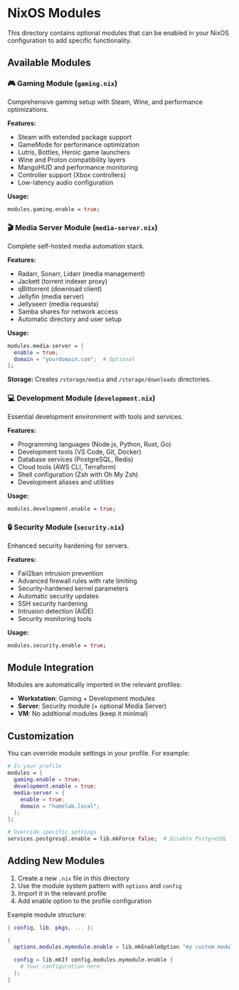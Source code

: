 # NixOS Modules

This directory contains optional modules that can be enabled in your NixOS configuration to add specific functionality.

## Available Modules

### 🎮 Gaming Module (`gaming.nix`)
Comprehensive gaming setup with Steam, Wine, and performance optimizations.

**Features:**
- Steam with extended package support
- GameMode for performance optimization
- Lutris, Bottles, Heroic game launchers
- Wine and Proton compatibility layers
- MangoHUD and performance monitoring
- Controller support (Xbox controllers)
- Low-latency audio configuration

**Usage:**
```nix
modules.gaming.enable = true;
```

### 🎬 Media Server Module (`media-server.nix`)
Complete self-hosted media automation stack.

**Features:**
- Radarr, Sonarr, Lidarr (media management)
- Jackett (torrent indexer proxy)
- qBittorrent (download client)
- Jellyfin (media server)
- Jellyseerr (media requests)
- Samba shares for network access
- Automatic directory and user setup

**Usage:**
```nix
modules.media-server = {
  enable = true;
  domain = "yourdomain.com";  # Optional
};
```

**Storage:** Creates `/storage/media` and `/storage/downloads` directories.

### 💻 Development Module (`development.nix`)
Essential development environment with tools and services.

**Features:**
- Programming languages (Node.js, Python, Rust, Go)
- Development tools (VS Code, Git, Docker)
- Database services (PostgreSQL, Redis)
- Cloud tools (AWS CLI, Terraform)
- Shell configuration (Zsh with Oh My Zsh)
- Development aliases and utilities

**Usage:**
```nix
modules.development.enable = true;
```

### 🔒 Security Module (`security.nix`)
Enhanced security hardening for servers.

**Features:**
- Fail2ban intrusion prevention
- Advanced firewall rules with rate limiting
- Security-hardened kernel parameters
- Automatic security updates
- SSH security hardening
- Intrusion detection (AIDE)
- Security monitoring tools

**Usage:**
```nix
modules.security.enable = true;
```

## Module Integration

Modules are automatically imported in the relevant profiles:

- **Workstation**: Gaming + Development modules
- **Server**: Security module (+ optional Media Server)
- **VM**: No additional modules (keep it minimal)

## Customization

You can override module settings in your profile. For example:

```nix
# In your profile
modules = {
  gaming.enable = true;
  development.enable = true;
  media-server = {
    enable = true;
    domain = "homelab.local";
  };
};

# Override specific settings
services.postgresql.enable = lib.mkForce false;  # Disable PostgreSQL from dev module
```

## Adding New Modules

1. Create a new `.nix` file in this directory
2. Use the module system pattern with `options` and `config`
3. Import it in the relevant profile
4. Add enable option to the profile configuration

Example module structure:
```nix
{ config, lib, pkgs, ... }:

{
  options.modules.mymodule.enable = lib.mkEnableOption "my custom module";

  config = lib.mkIf config.modules.mymodule.enable {
    # Your configuration here
  };
}
```